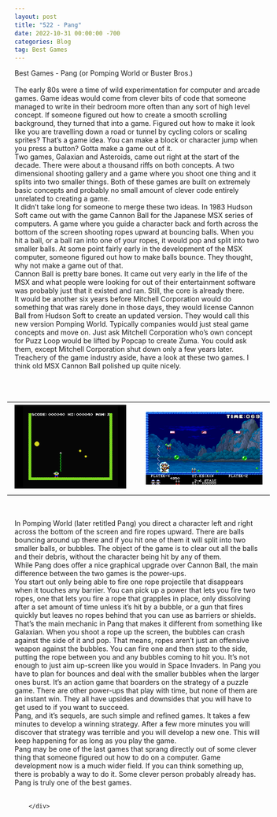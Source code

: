 ```yaml
---
layout: post
title: "522 - Pang"
date: 2022-10-31 00:00:00 -700
categories: Blog
tag: Best Games
---
```


<div class="blog-content">
				<div class="paragraph"><span><span>Best Games - Pang (or Pomping World or Buster Bros.)</span></span><br><br><span><span>The early 80s were a time of wild experimentation for computer and arcade games. Game ideas would come from clever bits of code that someone managed to write in their bedroom more often than any sort of high level concept. If someone figured out how to create a smooth scrolling background, they turned that into a game. Figured out how to make it look like you are travelling down a road or tunnel by cycling colors or scaling sprites? That&rsquo;s a game idea. You can make a block or character jump when you press a button? Gotta make a game out of it.</span></span><br><span><span>Two games, Galaxian and Asteroids, came out right at the start of the decade. There were about a thousand riffs on both concepts. A two dimensional shooting gallery and a game where you shoot one thing and it splits into two smaller things. Both of these games are built on extremely basic concepts and probably no small amount of clever code entirely unrelated to creating a game.</span></span><br><span><span>It didn&rsquo;t take long for someone to merge these two ideas. In 1983 Hudson Soft came out with the game Cannon Ball for the Japanese MSX series of computers. A game where you guide a character back and forth across the bottom of the screen shooting ropes upward at bouncing balls. When you hit a ball, or a ball ran into one of your ropes, it would pop and split into two smaller balls. At some point fairly early in the development of the MSX computer, someone figured out how to make balls bounce. They thought, why not make a game out of that.</span></span><br><span><span>Cannon Ball is pretty bare bones. It came out very early in the life of the MSX and what people were looking for out of their entertainment software was probably just that it existed and ran. Still, the core is already there.</span></span><br><span><span>It would be another six years before Mitchell Corporation would do something that was rarely done in those days, they would license Cannon Ball from Hudson Soft to create an updated version. They would call this new version Pomping World. Typically companies would just steal game concepts and move on. Just ask Mitchell Corporation who&rsquo;s own concept for Puzz Loop would be lifted by Popcap to create Zuma. You could ask them, except Mitchell Corporation shut down only a few years later.</span></span><br><span><span>Treachery of the game industry aside, have a look at these two games. I think old MSX Cannon Ball polished up quite nicely.</span></span><br><br><br><br></div>  <div><div class="wsite-multicol"><div class="wsite-multicol-table-wrap" style="margin:0 -15px;"> 	<table class="wsite-multicol-table"> 		<tbody class="wsite-multicol-tbody"> 			<tr class="wsite-multicol-tr"> 				<td class="wsite-multicol-col" style="width:50%; padding:0 15px;"> 					 						  <div><div class="wsite-image wsite-image-border-medium " style="padding-top:5px;padding-bottom:10px;margin-left:0px;margin-right:10px;text-align:left"> <a> <img src="/uploads/489614965.png" alt="Picture" style="width:100%;max-width:320px"> </a> <div style="display:block;font-size:90%"></div> </div></div>   					 				</td>				<td class="wsite-multicol-col" style="width:50%; padding:0 15px;"> 					 						  <div><div class="wsite-image wsite-image-border-none " style="padding-top:10px;padding-bottom:10px;margin-left:0;margin-right:0;text-align:center"> <a> <img src="/uploads/109790976_orig.png" alt="Picture" style="width:auto;max-width:100%"> </a> <div style="display:block;font-size:90%"></div> </div></div>   					 				</td>			</tr> 		</tbody> 	</table> </div></div></div>  <div class="paragraph"><span><span></span></span><span><span></span></span><br><span></span><br><span><span>In Pomping World (later retitled Pang) you direct a character left and right across the bottom of the screen and fire ropes upward. There are balls bouncing around up there and if you hit one of them it will split into two smaller balls, or bubbles. The object of the game is to clear out all the balls and their debris, without the character being hit by any of them.</span></span><br><span></span><span><span>While Pang does offer a nice graphical upgrade over Cannon Ball, the main difference between the two games is the power-ups.&nbsp;</span></span><br><span></span><span><span>You start out only being able to fire one rope projectile that disappears when it touches any barrier. You can pick up a power that lets you fire two ropes, one that lets you fire a rope that grapples in place, only dissolving after a set amount of time unless it&rsquo;s hit by a bubble, or a gun that fires quickly but leaves no ropes behind that you can use as barriers or shields.&nbsp;</span></span><br><span></span><span><span>That&rsquo;s the main mechanic in Pang that makes it different from something like Galaxian. When you shoot a rope up the screen, the bubbles can crash against the side of it and pop. That means, ropes aren&rsquo;t just an offensive weapon against the bubbles. You can fire one and then step to the side, putting the rope between you and any bubbles coming to hit you. It&rsquo;s not enough to just aim up-screen like you would in Space Invaders. In Pang you have to plan for bounces and deal with the smaller bubbles when the larger ones burst. It&rsquo;s an action game that boarders on the strategy of a puzzle game. There are other power-ups that play with time, but none of them are an instant win. They all have upsides and downsides that you will have to get used to if you want to succeed.</span></span><br><span></span><span><span>Pang, and it&rsquo;s sequels, are such simple and refined games. It takes a few minutes to develop a winning strategy. After a few more minutes you will discover that strategy was terrible and you will develop a new one. This will keep happening for as long as you play the game.&nbsp;</span></span><br><span></span><span><span>Pang may be one of the last games that sprang directly out of some clever thing that someone figured out how to do on a computer. Game development now is a much wider field. If you can think something up, there is probably a way to do it. Some clever person probably already has.&nbsp;</span></span><br><span></span><span><span>Pang is truly one of the best games.</span></span><br><span></span><br></div>

		</div>
        